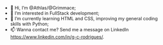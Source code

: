 - 👋 Hi, I’m @Athlas/@Grimmace;
- 👀 I’m interested in FullStack development;
- 🌱 I’m currently learning HTML and CSS, improving my general coding skills with Python;
- 📫 Wanna contact me? Send me a message on LinkedIn https://www.linkedin.com/in/g-c-rodrigues/.



